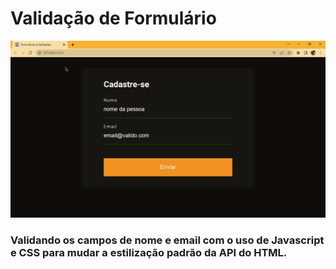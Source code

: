 # Validação de Formulário

<p>
<img src="./media/ezgif.com-gif-maker (1).gif">
</p>

### Validando os campos de nome e email com o uso de Javascript e CSS para mudar a estilização padrão da API do HTML.
